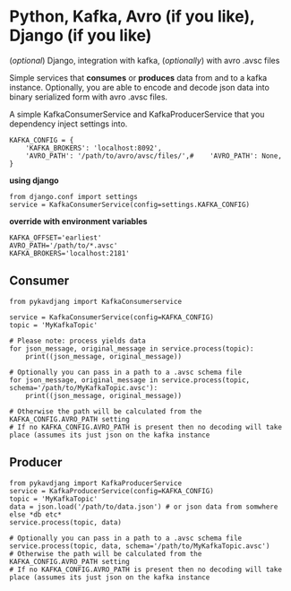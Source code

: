 Python, Kafka, Avro (if you like), Django (if you like)
======================================================

(*optional*) Django, integration with kafka, (*optionally*) with avro .avsc files

Simple services that __consumes__ or __produces__ data from and to a kafka instance.
Optionally, you are able to encode and decode json data into binary serialized form with avro .avsc files.

A simple KafkaConsumerService and KafkaProducerService that you dependency inject settings into.

```
KAFKA_CONFIG = {
    'KAFKA_BROKERS': 'localhost:8092',
    'AVRO_PATH': '/path/to/avro/avsc/files/',#    'AVRO_PATH': None,
}
```

__using django__

```
from django.conf import settings
service = KafkaConsumerService(config=settings.KAFKA_CONFIG)
```

__override with environment variables__

```
KAFKA_OFFSET='earliest'
AVRO_PATH='/path/to/*.avsc'
KAFKA_BROKERS='localhost:2181'
```

Consumer
--------

```
from pykavdjang import KafkaConsumerservice

service = KafkaConsumerService(config=KAFKA_CONFIG)
topic = 'MyKafkaTopic'

# Please note: process yields data
for json_message, original_message in service.process(topic):
    print((json_message, original_message))

# Optionally you can pass in a path to a .avsc schema file
for json_message, original_message in service.process(topic, schema='/path/to/MyKafkaTopic.avsc'):
    print((json_message, original_message))

# Otherwise the path will be calculated from the KAFKA_CONFIG.AVRO_PATH setting
# If no KAFKA_CONFIG.AVRO_PATH is present then no decoding will take place (assumes its just json on the kafka instance
```


Producer
--------

```
from pykavdjang import KafkaProducerService
service = KafkaProducerService(config=KAFKA_CONFIG)
topic = 'MyKafkaTopic'
data = json.load('/path/to/data.json') # or json data from somwhere else *db etc*
service.process(topic, data)

# Optionally you can pass in a path to a .avsc schema file
service.process(topic, data, schema='/path/to/MyKafkaTopic.avsc')
# Otherwise the path will be calculated from the KAFKA_CONFIG.AVRO_PATH setting
# If no KAFKA_CONFIG.AVRO_PATH is present then no decoding will take place (assumes its just json on the kafka instance
```
